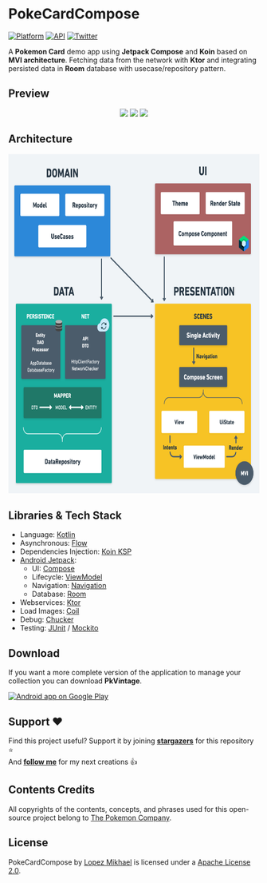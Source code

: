PokeCardCompose
=================

[![Platform](https://img.shields.io/badge/platform-android-green.svg)](http://developer.android.com/index.html)
[![API](https://img.shields.io/badge/API-21%2B-brightgreen.svg?style=flat)](https://android-arsenal.com/api?level=21)
[![Twitter](https://img.shields.io/badge/Twitter-@LopezMikhael-blue.svg?style=flat)](http://twitter.com/lopezmikhael)

A **Pokemon Card** demo app using **Jetpack Compose** and **Koin** based on **MVI architecture**. Fetching data from the network with **Ktor** and integrating persisted data in **Room** database with usecase/repository pattern.

Preview
-----

<p align="center">
<img src="/preview/light.gif" width="270"/>
<img src="/preview/dark.gif" width="270"/>
<img src="/preview/design_system.gif" width="270"/>
</p>

Architecture
-----

<img src="/preview/clean_archi.png" width="700" height="679" />

Libraries & Tech Stack
-----

* Language: [Kotlin](https://kotlinlang.org)
* Asynchronous: [Flow](https://kotlinlang.org/docs/flow.html)
* Dependencies Injection: [Koin KSP](https://insert-koin.io)
* [Android Jetpack](https://developer.android.com/jetpack):
    * UI: [Compose](https://developer.android.com/jetpack/compose)
    * Lifecycle: [ViewModel](https://developer.android.com/topic/libraries/architecture/viewmodel)
    * Navigation: [Navigation](https://developer.android.com/guide/navigation)
    * Database: [Room](https://developer.android.com/training/data-storage/room)
* Webservices: [Ktor](https://ktor.io/)
* Load Images: [Coil](https://coil-kt.github.io/coil/compose/)
* Debug: [Chucker](https://github.com/ChuckerTeam/chucker)
* Testing: [JUnit](https://developer.android.com/training/testing/instrumented-tests/androidx-test-libraries/rules)
/ [Mockito](https://github.com/mockito/mockito-kotlin)

Download
-----

If you want a more complete version of the application to manage your collection you can download **PkVintage**.

<a href="https://play.google.com/store/apps/details?id=com.mikhaellopez.pkmvintage">
  <img alt="Android app on Google Play" src="https://developer.android.com/images/brand/en_app_rgb_wo_45.png" />
</a>

Support ❤
-----

Find this project useful? Support it by joining [**stargazers**](https://github.com/lopspower/PokeCardCompose/stargazers) for this repository ⭐️
<br/>
And [**follow me**](https://github.com/lopspower?tab=followers) for my next creations 👍

Contents Credits
-----

All copyrights of the contents, concepts, and phrases used for this open-source project belong to [The Pokemon Company](https://www.pokemon.com/).

License
-----

PokeCardCompose by [Lopez Mikhael](http://mikhaellopez.com/) is licensed under
a [Apache License 2.0](http://www.apache.org/licenses/LICENSE-2.0).

